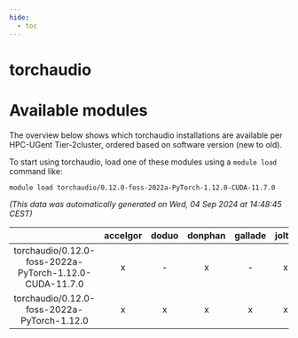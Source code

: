 ```yaml
---
hide:
  - toc
---
```


torchaudio
==========

# Available modules


The overview below shows which torchaudio installations are available per HPC-UGent Tier-2cluster, ordered based on software version (new to old).

To start using torchaudio, load one of these modules using a `module load` command like:

```shell
module load torchaudio/0.12.0-foss-2022a-PyTorch-1.12.0-CUDA-11.7.0
```

*(This data was automatically generated on Wed, 04 Sep 2024 at 14:48:45 CEST)*  

| |accelgor|doduo|donphan|gallade|joltik|shinx|skitty|
| :---: | :---: | :---: | :---: | :---: | :---: | :---: | :---: |
|torchaudio/0.12.0-foss-2022a-PyTorch-1.12.0-CUDA-11.7.0|x|-|x|-|x|-|-|
|torchaudio/0.12.0-foss-2022a-PyTorch-1.12.0|x|x|x|x|x|-|x|
